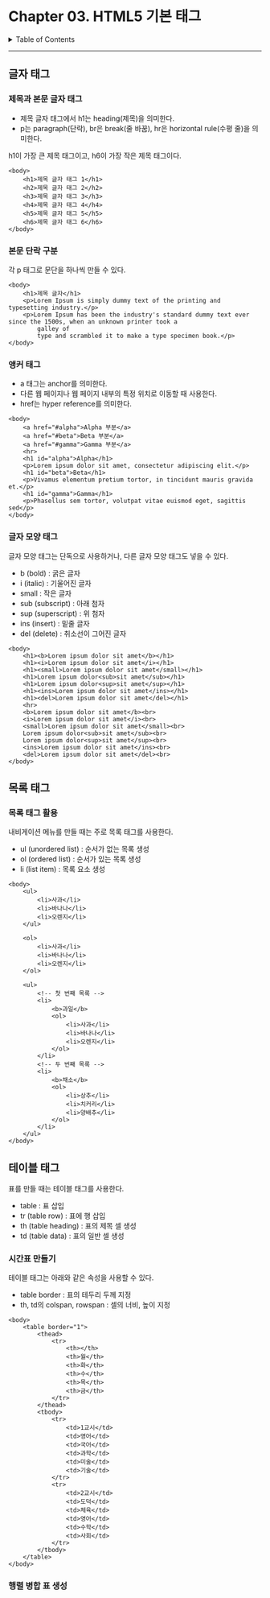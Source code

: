 # Chapter 03. HTML5 기본 태그

<details>
<summary>Table of Contents</summary>

- [글자 태그](#글자-태그)
- [목록 태그](#목록-태그)
- [테이블 태그](#테이블-태그)

</details>

---

## 글자 태그

### 제목과 본문 글자 태그

- 제목 글자 태그에서 h1는 heading(제목)을 의미한다.
- p는 paragraph(단락), br은 break(줄 바꿈), hr은 horizontal rule(수평 줄)을 의미한다.

h1이 가장 큰 제목 태그이고, h6이 가장 작은 제목 태그이다.

```
<body>
    <h1>제목 글자 태그 1</h1>
    <h2>제목 글자 태그 2</h2>
    <h3>제목 글자 태그 3</h3>
    <h4>제목 글자 태그 4</h4>
    <h5>제목 글자 태그 5</h5>
    <h6>제목 글자 태그 6</h6>
</body>
```

### 본문 단락 구분

각 p 태그로 문단을 하나씩 만들 수 있다.

```
<body>
    <h1>제목 글자</h1>
    <p>Lorem Ipsum is simply dummy text of the printing and typesetting industry.</p>
    <p>Lorem Ipsum has been the industry's standard dummy text ever since the 1500s, when an unknown printer took a
        galley of
        type and scrambled it to make a type specimen book.</p>
</body>
```

### 앵커 태그

- a 태그는 anchor를 의미한다.
- 다른 웹 페이지나 웹 페이지 내부의 특정 위치로 이동할 때 사용한다.
- href는 hyper reference를 의미한다.

```
<body>
    <a href="#alpha">Alpha 부분</a>
    <a href="#beta">Beta 부분</a>
    <a href="#gamma">Gamma 부분</a>
    <hr>
    <h1 id="alpha">Alpha</h1>
    <p>Lorem ipsum dolor sit amet, consectetur adipiscing elit.</p>
    <h1 id="beta">Beta</h1>
    <p>Vivamus elementum pretium tortor, in tincidunt mauris gravida et.</p>
    <h1 id="gamma">Gamma</h1>
    <p>Phasellus sem tortor, volutpat vitae euismod eget, sagittis sed</p>
</body>
```

### 글자 모양 태그

글자 모양 태그는 단독으로 사용하거나, 다른 글자 모양 태그도 넣을 수 있다.

- b (bold) : 굵은 글자
- i (italic) : 기울어진 글자
- small : 작은 글자
- sub (subscript) : 아래 첨자
- sup (superscript) : 위 첨자
- ins (insert) : 밑줄 글자
- del (delete) : 취소선이 그어진 글자

```
<body>
    <h1><b>Lorem ipsum dolor sit amet</b></h1>
    <h1><i>Lorem ipsum dolor sit amet</i></h1>
    <h1><small>Lorem ipsum dolor sit amet</small></h1>
    <h1>Lorem ipsum dolor<sub>sit amet</sub></h1>
    <h1>Lorem ipsum dolor<sup>sit amet</sup></h1>
    <h1><ins>Lorem ipsum dolor sit amet</ins></h1>
    <h1><del>Lorem ipsum dolor sit amet</del></h1>
    <hr>
    <b>Lorem ipsum dolor sit amet</b><br>
    <i>Lorem ipsum dolor sit amet</i><br>
    <small>Lorem ipsum dolor sit amet</small><br>
    Lorem ipsum dolor<sub>sit amet</sub><br>
    Lorem ipsum dolor<sup>sit amet</sup><br>
    <ins>Lorem ipsum dolor sit amet</ins><br>
    <del>Lorem ipsum dolor sit amet</del><br>
</body>
```

## 목록 태그

### 목록 태그 활용

내비게이션 메뉴를 만들 때는 주로 목록 태그를 사용한다.

- ul (unordered list) : 순서가 없는 목록 생성
- ol (ordered list) : 순서가 있는 목록 생성
- li (list item) : 목록 요소 생성

```
<body>
    <ul>
        <li>사과</li>
        <li>바나나</li>
        <li>오렌지</li>
    </ul>

    <ol>
        <li>사과</li>
        <li>바나나</li>
        <li>오렌지</li>
    </ol>

    <ul>
        <!-- 첫 번째 목록 -->
        <li>
            <b>과일</b>
            <ol>
                <li>사과</li>
                <li>바나나</li>
                <li>오렌지</li>
            </ol>
        </li>
        <!-- 두 번째 목록 -->
        <li>
            <b>채소</b>
            <ol>
                <li>상추</li>
                <li>치커리</li>
                <li>양배추</li>
            </ol>
        </li>
    </ul>
</body>
```

## 테이블 태그

표를 만들 때는 테이블 태그를 사용한다.

- table : 표 삽입
- tr (table row) : 표에 행 삽입
- th (table heading) : 표의 제목 셀 생성
- td (table data) : 표의 일반 셀 생성

### 시간표 만들기

테이블 태그는 아래와 같은 속성을 사용할 수 있다.

- table border : 표의 테두리 두께 지정
- th, td의 colspan, rowspan : 셀의 너비, 높이 지정

```
<body>
    <table border="1">
        <thead>
            <tr>
                <th></th>
                <th>월</th>
                <th>화</th>
                <th>수</th>
                <th>목</th>
                <th>금</th>
            </tr>
        </thead>
        <tbody>
            <tr>
                <td>1교시</td>
                <td>영어</td>
                <td>국어</td>
                <td>과학</td>
                <td>미술</td>
                <td>기술</td>
            </tr>
            <tr>
                <td>2교시</td>
                <td>도덕</td>
                <td>체육</td>
                <td>영어</td>
                <td>수학</td>
                <td>사회</td>
            </tr>
        </tbody>
    </table>
</body>
```

### 행렬 병합 표 생성

